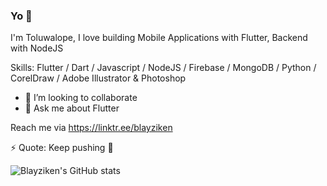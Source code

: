 ### Yo 👋



I'm Toluwalope, I love building Mobile Applications with Flutter, Backend with NodeJS


Skills: Flutter / Dart / Javascript / NodeJS / Firebase / MongoDB /  Python / CorelDraw / Adobe Illustrator & Photoshop


- 👯 I’m looking to collaborate
- 💬 Ask me about Flutter

Reach me via https://linktr.ee/blayziken

⚡ Quote: Keep pushing 🍷

![Blayziken's GitHub stats](https://github-readme-stats.vercel.app/api?username=blayziken&show_icons=true&theme=merko)

